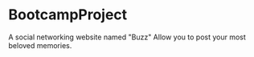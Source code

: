 # BootcampProject
A social networking website named "Buzz" Allow you to post your most beloved memories.
